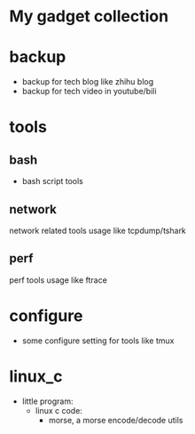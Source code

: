 # My gadget collection

# backup
- backup for tech blog like zhihu blog
- backup for tech video in youtube/bili

# tools
## bash
- bash script tools

## network
network related tools usage like tcpdump/tshark

## perf
perf tools usage like ftrace

# configure
- some configure setting for tools like tmux

# linux_c
- little program:
	- linux c code:
		- morse, a morse encode/decode utils

